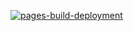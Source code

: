 [![pages-build-deployment](https://github.com/corrupteddroid/corrupteddroid.github.io/actions/workflows/pages/pages-build-deployment/badge.svg)](https://github.com/corrupteddroid/corrupteddroid.github.io/actions/workflows/pages/pages-build-deployment)
